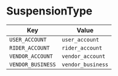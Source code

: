 # SuspensionType

| Key | Value |
|-----|--------|
| `USER_ACCOUNT` | `user_account` |
| `RIDER_ACCOUNT` | `rider_account` |
| `VENDOR_ACCOUNT` | `vendor_account` |
| `VENDOR_BUSINESS` | `vendor_business` |
